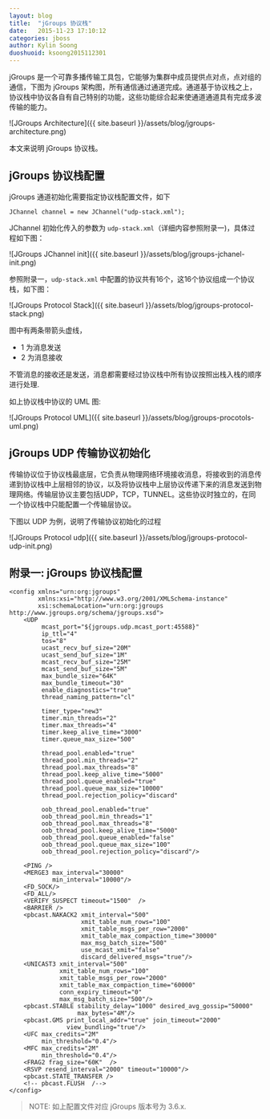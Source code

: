 ```yaml
---
layout: blog
title:  "jGroups 协议栈"
date:   2015-11-23 17:10:12
categories: jboss
author: Kylin Soong
duoshuoid: ksoong2015112301
---
```


jGroups 是一个可靠多播传输工具包，它能够为集群中成员提供点对点，点对组的通信，下图为 jGroups 架构图，所有通信通过通道完成。通道基于协议栈之上，协议栈中协议各自有自己特别的功能，这些功能综合起来使通道通道具有完成多波传输的能力。

![JGroups Architecture]({{ site.baseurl }}/assets/blog/jgroups-architecture.png)

本文来说明 jGroups 协议栈。

## jGroups 协议栈配置

jGroups 通道初始化需要指定协议栈配置文件，如下

~~~
JChannel channel = new JChannel("udp-stack.xml");
~~~

JChannel 初始化传入的参数为 `udp-stack.xml`（详细内容参照附录一)，具体过程如下图：

![JGroups JChannel init]({{ site.baseurl }}/assets/blog/jgroups-jchanel-init.png)

参照附录一，`udp-stack.xml` 中配置的协议共有16个，这16个协议组成一个协议栈，如下图：

![JGroups Protocol Stack]({{ site.baseurl }}/assets/blog/jgroups-protocol-stack.png)

图中有两条带箭头虚线，

* 1 为消息发送
* 2 为消息接收

不管消息的接收还是发送，消息都需要经过协议栈中所有协议按照出栈入栈的顺序进行处理.

如上协议栈中协议的 UML 图:

![JGroups Protocol UML]({{ site.baseurl }}/assets/blog/jgroups-procotols-uml.png)

## jGroups UDP 传输协议初始化

传输协议位于协议栈最底层，它负责从物理网络环境接收消息，将接收到的消息传递到协议栈中上层相邻的协议，以及将协议栈中上层协议传递下来的消息发送到物理网络。传输层协议主要包括UDP，TCP，TUNNEL。这些协议时独立的，在同一个协议栈中只能配置一个传输层协议。

下图以 UDP 为例，说明了传输协议初始化的过程

![JGroups Protocol udp]({{ site.baseurl }}/assets/blog/jgroups-protocol-udp-init.png)


## 附录一: jGroups 协议栈配置

~~~
<config xmlns="urn:org:jgroups"
        xmlns:xsi="http://www.w3.org/2001/XMLSchema-instance"
        xsi:schemaLocation="urn:org:jgroups http://www.jgroups.org/schema/jgroups.xsd">
    <UDP
         mcast_port="${jgroups.udp.mcast_port:45588}"
         ip_ttl="4"
         tos="8"
         ucast_recv_buf_size="20M"
         ucast_send_buf_size="1M"
         mcast_recv_buf_size="25M"
         mcast_send_buf_size="5M"
         max_bundle_size="64K"
         max_bundle_timeout="30"
         enable_diagnostics="true"
         thread_naming_pattern="cl"

         timer_type="new3"
         timer.min_threads="2"
         timer.max_threads="4"
         timer.keep_alive_time="3000"
         timer.queue_max_size="500"

         thread_pool.enabled="true"
         thread_pool.min_threads="2"
         thread_pool.max_threads="8"
         thread_pool.keep_alive_time="5000"
         thread_pool.queue_enabled="true"
         thread_pool.queue_max_size="10000"
         thread_pool.rejection_policy="discard"

         oob_thread_pool.enabled="true"
         oob_thread_pool.min_threads="1"
         oob_thread_pool.max_threads="8"
         oob_thread_pool.keep_alive_time="5000"
         oob_thread_pool.queue_enabled="false"
         oob_thread_pool.queue_max_size="100"
         oob_thread_pool.rejection_policy="discard"/>

    <PING />
    <MERGE3 max_interval="30000"
            min_interval="10000"/>
    <FD_SOCK/>
    <FD_ALL/>
    <VERIFY_SUSPECT timeout="1500"  />
    <BARRIER />
    <pbcast.NAKACK2 xmit_interval="500"
                    xmit_table_num_rows="100"
                    xmit_table_msgs_per_row="2000"
                    xmit_table_max_compaction_time="30000"
                    max_msg_batch_size="500"
                    use_mcast_xmit="false"
                    discard_delivered_msgs="true"/>
    <UNICAST3 xmit_interval="500"
              xmit_table_num_rows="100"
              xmit_table_msgs_per_row="2000"
              xmit_table_max_compaction_time="60000"
              conn_expiry_timeout="0"
              max_msg_batch_size="500"/>
    <pbcast.STABLE stability_delay="1000" desired_avg_gossip="50000"
                   max_bytes="4M"/>
    <pbcast.GMS print_local_addr="true" join_timeout="2000"
                view_bundling="true"/>
    <UFC max_credits="2M"
         min_threshold="0.4"/>
    <MFC max_credits="2M"
         min_threshold="0.4"/>
    <FRAG2 frag_size="60K"  />
    <RSVP resend_interval="2000" timeout="10000"/>
    <pbcast.STATE_TRANSFER />
    <!-- pbcast.FLUSH  /-->
</config>
~~~

> NOTE: 如上配置文件对应 jGroups 版本号为 3.6.x.
